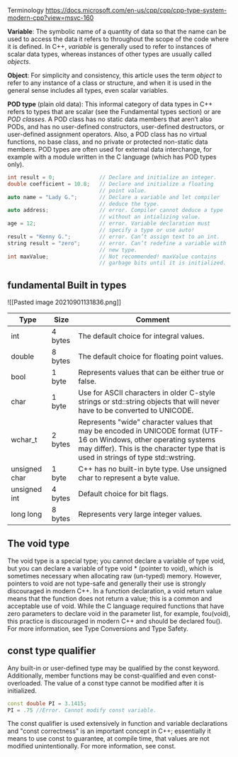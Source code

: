 Terminology
<https://docs.microsoft.com/en-us/cpp/cpp/cpp-type-system-modern-cpp?view=msvc-160>

**Variable**: The symbolic name of a quantity of data so that the name can be used to access the data it refers to throughout the scope of the code where it is defined. In C++, _variable_ is generally used to refer to instances of scalar data types, whereas instances of other types are usually called _objects_.

**Object**: For simplicity and consistency, this article uses the term _object_ to refer to any instance of a class or structure, and when it is used in the general sense includes all types, even scalar variables.

**POD type** (plain old data): This informal category of data types in C++ refers to types that are scalar (see the Fundamental types section) or are _POD classes_. A POD class has no static data members that aren’t also PODs, and has no user-defined constructors, user-defined destructors, or user-defined assignment operators. Also, a POD class has no virtual functions, no base class, and no private or protected non-static data members. POD types are often used for external data interchange, for example with a module written in the C language (which has POD types only).

```c++
int result = 0;              // Declare and initialize an integer.
double coefficient = 10.8;   // Declare and initialize a floating
                             // point value.
auto name = "Lady G.";       // Declare a variable and let compiler
                             // deduce the type.
auto address;                // error. Compiler cannot deduce a type
                             // without an intializing value.
age = 12;                    // error. Variable declaration must
                             // specify a type or use auto!
result = "Kenny G.";         // error. Can’t assign text to an int.
string result = "zero";      // error. Can’t redefine a variable with
                             // new type.
int maxValue;                // Not recommended! maxValue contains
                             // garbage bits until it is initialized.
```

## fundamental Built in types

![[Pasted image 20210901131836.png]]

|Type	|Size	|Comment|
--------|-------|-------|
int	|4 bytes|	The default choice for integral values.
double	|8 bytes|	The default choice for floating point values.
bool	|1 byte	|Represents values that can be either true or false.
char	|1 byte	|Use for ASCII characters in older C-style strings or std::string objects that will never have to be converted to UNICODE.
wchar_t |	2 bytes	| Represents "wide" character values that may be encoded in UNICODE format (UTF-16 on Windows, other operating systems may differ). This is the character type that is used in strings of type std::wstring.
unsigned char	|1 byte	|C++ has no built-in byte type. Use unsigned char to represent a byte value.
unsigned int	|4 bytes	|Default choice for bit flags.
long long	|8 bytes	|Represents very large integer values.

## The void type

The void type is a special type; you cannot declare a variable of type void, but you can declare a variable of type void * (pointer to void), which is sometimes necessary when allocating raw (un-typed) memory. However, pointers to void are not type-safe and generally their use is strongly discouraged in modern C++. In a function declaration, a void return value means that the function does not return a value; this is a common and acceptable use of void. While the C language required functions that have zero parameters to declare void in the parameter list, for example, fou(void), this practice is discouraged in modern C++ and should be declared fou(). For more information, see Type Conversions and Type Safety.

## const type qualifier

Any built-in or user-defined type may be qualified by the const keyword. Additionally, member functions may be const-qualified and even const-overloaded. The value of a const type cannot be modified after it is initialized.

```c++
const double PI = 3.1415;
PI = .75 //Error. Cannot modify const variable.
```

The const qualifier is used extensively in function and variable declarations and "const correctness" is an important concept in C++; essentially it means to use const to guarantee, at compile time, that values are not modified unintentionally. For more information, see const.

